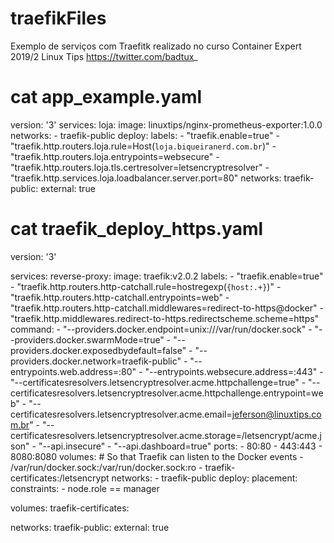 # traefikFiles
Exemplo de serviços  com Traefitk realizado no curso Container Expert 2019/2  Linux Tips  https://twitter.com/badtux_

# cat app_example.yaml
version: '3'
services:
  loja:
    image: linuxtips/nginx-prometheus-exporter:1.0.0
    networks:
     - traefik-public
    deploy:
      labels:
        - "traefik.enable=true"
        - "traefik.http.routers.loja.rule=Host(`loja.biqueiranerd.com.br`)"
        - "traefik.http.routers.loja.entrypoints=websecure"
        - "traefik.http.routers.loja.tls.certresolver=letsencryptresolver"
        - "traefik.http.services.loja.loadbalancer.server.port=80"
networks:
  traefik-public:
    external: true
    
    
    
# cat traefik_deploy_https.yaml
version: '3'

services:
  reverse-proxy:
    image: traefik:v2.0.2
    labels:
    - "traefik.enable=true"
    - "traefik.http.routers.http-catchall.rule=hostregexp(`{host:.+}`)"
    - "traefik.http.routers.http-catchall.entrypoints=web"
    - "traefik.http.routers.http-catchall.middlewares=redirect-to-https@docker"
    - "traefik.http.middlewares.redirect-to-https.redirectscheme.scheme=https"
    command:
      - "--providers.docker.endpoint=unix:///var/run/docker.sock"
      - "--providers.docker.swarmMode=true"
      - "--providers.docker.exposedbydefault=false"
      - "--providers.docker.network=traefik-public"
      - "--entrypoints.web.address=:80"
      - "--entrypoints.websecure.address=:443"
      - "--certificatesresolvers.letsencryptresolver.acme.httpchallenge=true"
      - "--certificatesresolvers.letsencryptresolver.acme.httpchallenge.entrypoint=web"
      - "--certificatesresolvers.letsencryptresolver.acme.email=jeferson@linuxtips.com.br"
      - "--certificatesresolvers.letsencryptresolver.acme.storage=/letsencrypt/acme.json"
      - "--api.insecure"
      - "--api.dashboard=true"
    ports:
      - 80:80
      - 443:443
      - 8080:8080
    volumes:
      # So that Traefik can listen to the Docker events
      - /var/run/docker.sock:/var/run/docker.sock:ro
      - traefik-certificates:/letsencrypt
    networks:
      - traefik-public
    deploy:
      placement:
        constraints:
          - node.role == manager

volumes:
  traefik-certificates:

networks:
  traefik-public:
    external: true
